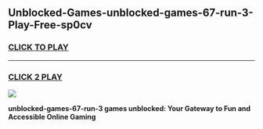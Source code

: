 
## Unblocked-Games-unblocked-games-67-run-3-Play-Free-sp0cv
<h3>
<a href="https://premium76.site?title=unblocked-games-67-run-3&ref=22A">CLICK TO PLAY</a></h3>
<hr>

<h3>
<a href="https://premium76.site?title=unblocked-games-67-run-3&ref=22A">CLICK 2 PLAY</a>
  
</h3>

<a href="https://premium76.site?title=unblocked-games-67-run-3&ref=22A"><img src="https://clearcache.store/games.png"></a>


**unblocked-games-67-run-3 games unblocked: Your Gateway to Fun and Accessible Online Gaming**
